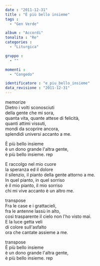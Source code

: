 ```yaml
---
date : "2011-12-31"
title : "È più bello insieme"
tags : 
  - "Gen Verde"

album : "Accordi"
tonalita : "Re"
categories : 
  - "Liturgica"

gruppo : 
  - ""

momenti : 
  - "Congedo"

identificatore : "e_piu_bello_insieme"
data_revisione : "2011-12-31"
---
```

  
  
  
  
  
  
  
  
  
memorize  
 Dietro i volti sconosciuti   
della gente che mi sora,   
quanta vita, quante attese di felicità,   
quanti attimi vissuti,   
mondi da scoprire ancora,   
splendidi universi accanto a me.   
  
  
È più bello insieme  
è un dono grande l'altra gente,  
è più bello insieme.  rep  
  
  
  
  
  
  
  
  
 E raccolgo nel mio cuore   
la speranza ed il dolore   
il silenzio, il pianto della gente attorno a me.   
In quel pianto, in quel sorriso   
è il mio pianto, il mio sorriso   
chi mi vive accanto è un altro me.   
  
  
  
  
  
  
  
  
transpose  
 Fra le case e i grattacieli,   
fra le antenne lassù in alto,   
così trasparente il cielo non l'ho visto mai.   
E la luce getta veli   
di colore sull'asfalto   
ora che cantate assieme a me.  
  
  
transpose  
È più bello insieme  
è un dono grande l'altra gente,  
è più bello insieme.  rep  
  
  
  
  
  
  
  
  
  

